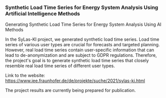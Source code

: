 
### Synthetic Load Time Series for Energy System Analysis Using Artificial Intelligence Methods
Generating Synthetic Load Time Series for Energy System Analysis Using AI Methods

In the SyLas-KI project, we generated synthetic load time series. Load time series of various user types are crucial for forecasts and targeted planning. However, real load time series contain user-specific information that can lead to de-anonymization and are subject to GDPR regulations. Therefore, the project's goal is to generate synthetic load time series that closely resemble real load time series of different user types.

Link to the website: https://www.iee.fraunhofer.de/de/projekte/suche/2021/sylas-ki.html

The project results are currently being prepared for publication.


